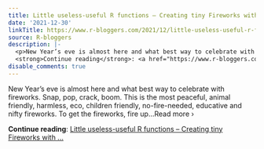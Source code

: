 ```yaml
---
title: Little useless-useful R functions – Creating tiny Fireworks with R
date: '2021-12-30'
linkTitle: https://www.r-bloggers.com/2021/12/little-useless-useful-r-functions-creating-tiny-fireworks-with-r/
source: R-bloggers
description: |-
  <p>New Year’s eve is almost here and what best way to celebrate with fireworks. Snap, pop, crack, boom. This is the most peaceful, animal friendly, harmless, eco, children friendly, no-fire-needed, educative and nifty fireworks. To get the fireworks, fire up…Read more ›</p>
  <strong>Continue reading</strong>: <a href="https://www.r-bloggers.com/2021/12/little-useless-useful-r-functions-creating-tiny-fireworks-with-r/">Little useless-useful R functions – Creating tiny Fireworks with ...
disable_comments: true
---
```

<p>New Year’s eve is almost here and what best way to celebrate with fireworks. Snap, pop, crack, boom. This is the most peaceful, animal friendly, harmless, eco, children friendly, no-fire-needed, educative and nifty fireworks. To get the fireworks, fire up…Read more ›</p>
<strong>Continue reading</strong>: <a href="https://www.r-bloggers.com/2021/12/little-useless-useful-r-functions-creating-tiny-fireworks-with-r/">Little useless-useful R functions – Creating tiny Fireworks with ...